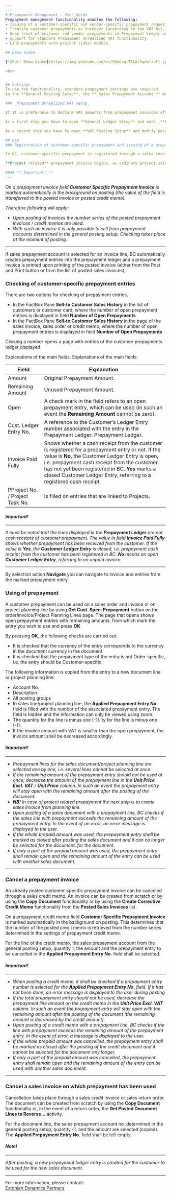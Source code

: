 ```yaml
---
---
# Prepayment Management - User Guide 
Prepayment management functionality enables the following:
- Issuing of a customer-specific and vendor-specific prepayment request, i.e. prepayment invoice.
- Treating customer prepayments as turnover (according to the VAT Act,) and subject it to the calculation of VAT.
- Keep track of customer and vendor prepayments in Prepayment Ledger and use them on (deduct from) the main invoices issued to the party.
- Support for standard Prepayment Unrealized VAT functionality.
- Link prepayments with project (jobs) module.

## Demo Video

[![Full Demo Video](https://img.youtube.com/vi/OGqCnqtT1LA/hqdefault.jpg)](https://youtu.be/OGqCnqtT1LA)

<br>


## Settings
To use the functionality, standard prepayment settings are required. 
In the **General Posting Setup**, the **_Sales Prepayment Account_** must be determined.

### _Prepayment Unrealized VAT setup_

If it is preferable to declare VAT amounts from prepayment invoices after they are paid by customer, then following setup must be made.

As a first step you have to open **General Ledger Setup** and mark _**Prepayment Unrealized VAT**_ as Yes.

As a second step you have to open **VAT Posting Setup** and modify necessary _**VAT Bus. Posting Group**_ and _**VAT Product Posting Group**_ combinations. On selected combinations you have to define _**Unrealized VAT Type**_ (for an example _Percentage_) and also setup _**Sales VAT Unreal. Account**_.

## Use
### Registration of customer-specific prepayment and issuing of a prepayment invoice

In BC, customer-specific prepayment is registered through a sales invoice. For that, a sales invoice is created for the customer, including the account from the **_Sales Prepayment Account_** column of the general posting setting in its line.

**Project related** prepayment invoice begins, as ordinary project sales invoice, from project planning line and all mentioned above is applying. With project related prepayment invoice columns  **Project no.** and **Project Task No.** will be filled in **Prepayment Ledger**.

#### **_Important!_**
---
```

_On a prepayment invoice field **Customer Specific Prepayment Invoice** is marked automatically in the background on posting (the value of the field is transferred to the posted invoice or posted credit memo)._

_Therefore following will apply:_
- _Upon posting of invoices the number series of the posted prepayment invoices / credit memos are used._
- _With such an invoice it is only possible to sell from prepayment accounts determined in the general posting setup. Checking takes place at the moment of posting._

---

If sales prepayment account is selected for an invoice line, BC automatically creates prepayment entries into the prepayment ledger and a prepayment invoice is printed upon printing of the posted invoice (either from the Post and Print button or from the list of posted sales invoices). 

### Checking of customer-specific prepayment entries
There are two options for checking of prepayment entries.
- In the FactBox Pane **Sell-to Customer Sales History** in the list of customers or customer card, where the number of open prepayment entries is displayed in field **Number of Open Prepayments**
- In the FactBox Pane **Sell-to Customer Sales History** in the page of the sales invoice, sales order or credit memo, where the number of open prepayment entries is displayed in field **Number of Open Prepayments**

Clicking a number opens a page with entries of the customer prepayments ledger displayed 

Explanations of the main fields. Explanations of the main fields.

|Field|Explanation|
|---|---|
|Amount |Original Prepayment Amount.
|Remaining Amount |Unused Prepayment Amount.
|Open |A check mark in the field refers to an open prepayment entry, which can be used (in such an event the **Remaining Amount** cannot be zero). 
|Cust. Ledger Entry No. |A reference to the Customer’s Ledger Entry number associated with the entry in the Prepayment Ledger. Prepayment Ledger.
|Invoice Paid Fully |Shows whether a cash receipt from the customer is registered for a prepayment entry or not. If the value is **No**, the Customer Ledger Entry is open, i.e. prepayment cash receipt from the customer has not yet been registered in BC. **Yes** marks a closed Customer Ledger Entry, referring to a registered cash receipt. 
|PProject No. / Project Task No.| Is filled on entries that are linked to Projects.|

#### **_Important!_** 

---
_It must be noted that the lines displayed in the **Prepayment Ledger** are not cash receipts of customer prepayment. The value in field **Invoice Paid Fully** shows whether prepayment has been received from the customer. If the value is **Yes**, the **Customer Ledger Entry** is closed, i.e. prepayment cash receipt from the customer has been registered in BC. **No** means an open **Customer Ledger Entry**, referring to an unpaid invoice._

---

By selection action **Navigate** you can navigate to invoice and entries from the marked prepayment entry.

### Using of prepayment

A customer prepayment can be used on a sales order and invoice or on project planning line by using **Get Cust. Spec. Prepayment** button on the order/invoice/Project Planning Lines page. The page that opens shows open prepayment entries with remaining amounts, from which mark the entry you wish to use and press **OK**

By pressing **OK**, the following checks are carried out:
- It is checked that the currency of the entry corresponds to the currency in the document currency in the document
- It is checked that the prepayment type of the entry is not Order-specific, i.e. the entry should be Customer-specific
 
The following information is copied from the entry to a new document line or project planning line:
- Account No.
- Description 
- All posting groups
- In sales line/project planning line, the **Applied Prepayment Entry No.** field is filled with the number of the associated prepayment entry. The field is hidden and the information can only be viewed using zoom. 
- The quantity for the line is minus one (-1). ty for the line is minus one (-1). 
- If the invoice amount with VAT is smaller than the open prepayment, the invoice amount shall be decreased accordingly.  
  

#### **_Important!_**

***
- _Prepayment lines for the sales document/project planning line are selected one by one, i.e. several lines cannot be selected at once._
- _If the remaining amount of the prepayment entry should not be used at once, decrease the amount of the prepayment line in the **Unit Price Excl. VAT** / **Unit Price** column. In such an event the prepayment entry will stay open with the remaining amount after the posting of the document._
- _**NB!** In case of project related prepayment the next step is to create sales invoice from planning line._
- _Upon posting of a sales document with a prepayment line, BC checks if the sales line with prepayment exceeds the remaining amount of the prepayment entry. In the event of an error, an error message is displayed to the user._
- _If the whole prepaid amount was used, the prepayment entry shall be marked as closed after posting the sales document and it can no longer be selected for the document. for the document._
- _If only a part of the prepaid amount was used, the prepayment entry shall remain open and the remaining amount of the entry can be used with another sales document._

---

### Cancel a prepayment invoice
An already posted customer-specific prepayment invoice can be canceled through a sales credit memo. An invoice can be created from scratch or by using the **Copy Document** functionality or by using the **Create Corrective Credit Memo** functionality from the **Posted Sales Invoices** list.
 
On a prepayment credit memo field **Customer Specific Prepayment Invoice** is marked automatically in the background on posting. This determines that the number of the posted credit memo is retrieved from the number series determined in the settings of prepayment credit memo.

For the line of the credit memo, the sales prepayment account from the general posting setup, quantity 1, the amount and the prepayment entry to be cancelled in the **Applied Prepayment Entry No.** field shall be selected.


#### **_Important!_**

--- 
- _When posting a credit memo, it shall be checked if a prepayment entry number is selected for the **Applied Prepayment Entry No.** field. If it has not been done, an error message is displayed to the user during posting_
- _If the total prepayment entry should not be used, decrease the prepayment line amount on the credit memo in the **Unit Price Excl. VAT** column. In such an event the prepayment entry will stay open with the remaining amount after the posting of the document (the remaining amount is decreased by the credit amount)._
- _Upon posting of a credit memo with a prepayment line, BC checks if the line with prepayment exceeds the remaining amount of the prepayment entry. In the event of error, a message is displayed to the user._
- _If the whole prepaid amount was cancelled, the prepayment entry shall be marked as closed after the posting of the credit document and it cannot be selected for the document any longer._
- _If only a part of the prepaid amount was cancelled, the prepayment entry shall remain open and the remaining amount of the entry can be used with another sales document._ 

---


### Cancel a sales invoice on which prepayment has been used
Cancellation takes place through a sales credit invoice or sales return order. The document can be created from scratch by using the **Copy Document** functionality or, in the event of a return order, the **Get Posted Document Lines to Reverse…** activity.

For the document line, the sales prepayment account no. determined in the general posting setup, quantity -1, and the amount are selected (copied). The **Applied Prepayment Entry No.** field shall be left empty.

#### **_Note!_**

--- 
_After posting, a new prepayment ledger entry is created for the customer to be used for the new sales document._


***

For more information, please contact:  
<a href="https://dynamicspartnersee.github.io/docs/en-us/contacts" target="_blank">Estonian Dynamics Partners</a>

